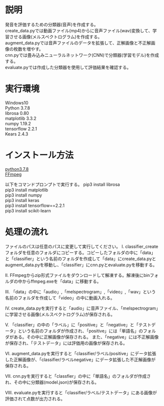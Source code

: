 # 説明
発音を評価するための分類器(音声)を作成する。<br>
create_data.pyでは動画ファイル(mp4)からに音声ファイル(wav)変換して、学習させる画像(メルスペクトログラム)を作成する。<br>
augment_data.pyでは音声ファイルのデータを拡張して、正解画像と不正解画像の枚数を増やす。<br>
cnn.pyでは畳み込みニューラルネットワーク(CNN)で分類器(学習モデル)を作成する。<br>
evaluate.pyでは作成した分類器を使用して評価結果を確認する。<br>

# 実行環境
Windows10 <br>
Python 3.7.8 <br>
librosa 0.80 <br>
matplotlib 3.3.2 <br>
numpy 1.19.2 <br>
tensorflow 2.2.1 <br>
Kears 2.4.3 <br>

# インストール方法
[python3.7.8](https://www.python.org/downloads/release/python-378/)<br>
[FFmpeg](https://www.ffmpeg.org/)

以下をコマンドプロンプトで実行する。
pip3 install librosa <br>
pip3 install matplotlib <br>
pip3 install numpy <br>
pip3 install keras <br>
pip3 install tensorflow==2.2.1 <br>
pip3 install scikit-learn <br>

# 処理の流れ
ファイルのパスは任意のパスに変更して実行してください。
Ⅰ. classifier_createフォルダを任意のフォルダにコピーする。コピーしたフォルダの中に「data」と「classifier」という名前のフォルダを作成して「data」にcreate_data.pyとaugment_data.pyを移動し、「classifier」にcnn.pyとevaluate.pyを移動する。<br>

Ⅱ. FFmpegからzip形式ファイルをダウンロードして解凍する。解凍後にbinフォルダの中からffmpeg.exeを「data」に移動する。<br>

Ⅲ. 「data」の中に「audio」,「melspectrogram」,「video」,「wav」という名前のフォルダを作成して「video」の中に動画入れる。<br>

Ⅳ. create_data.pyを実行すると「audio」に音声ファイル、「melspectrogram」に学習させる画像(メルスペクトログラム)が保存される。<br>

Ⅴ. 「classifier」の中の「ラベル」に「positive」と「negative」と「テストデータ」という名前のフォルダが作成され、「positive」には「単語名」のフォルダがある。その中に正解画像が保存される。
また、「negative」には不正解画像が保存され、「テストデータ」には評価用の画像が保存される。<br>

Ⅵ. augment_data.pyを実行すると「classifier/ラベル/positive」にデータ拡張した正解画像が、「classifier/ラベルnegative」にデータ拡張した不正解画像が保存される。<br>

Ⅶ. cnn.pyを実行すると「classfier」の中に「単語名」のフォルダが作成され、その中に分類器(model.json)が保存される。<br>

Ⅷ. evaluate.pyを実行すると「classifier/ラベル/テストデータ」にある画像が評価されて点数が出力される。<br>

